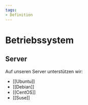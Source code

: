 ```yaml
---
tags:
- Definition
---
```

# Betriebssystem

## Server

Auf unseren Server unterstützen wir:

* [[Ubuntu]]
* [[Debian]]
* [[CentOS]]
* [[Suse]]